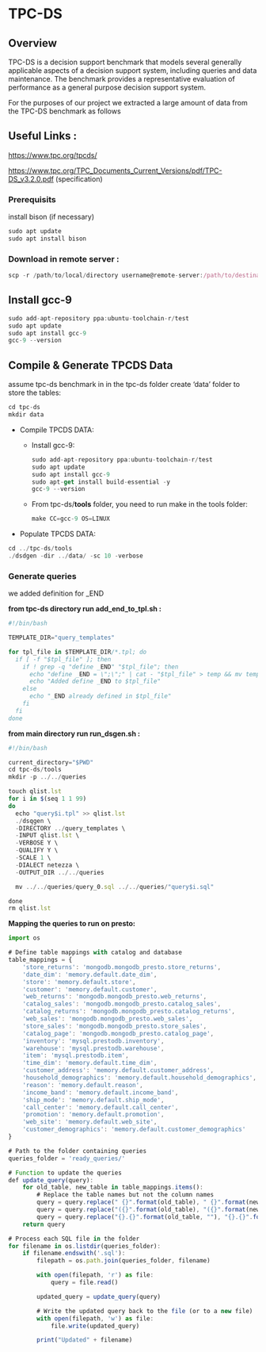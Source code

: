# TPC-DS

## Overview
TPC-DS is a decision support benchmark that models several generally applicable aspects of a decision support system, including queries and data maintenance. The benchmark provides a representative evaluation of performance as a general purpose decision support system.


For the purposes of our project we extracted a large amount of data from the TPC-DS benchmark as follows
## Useful Links :

https://www.tpc.org/tpcds/

https://www.tpc.org/TPC_Documents_Current_Versions/pdf/TPC-DS_v3.2.0.pdf (specification)

### Prerequisits

install bison (if necessary)

```jsx
sudo apt update
sudo apt install bison
```

### Download in remote server :

```jsx
scp -r /path/to/local/directory username@remote-server:/path/to/destination/
```

## Install gcc-9

```jsx
sudo add-apt-repository ppa:ubuntu-toolchain-r/test
sudo apt update
sudo apt install gcc-9
gcc-9 --version
```

## **Compile & Generate TPCDS Data**

assume tpc-ds benchmark in in the tpc-ds folder create ‘data’ folder to store the tables:

```jsx
cd tpc-ds
mkdir data
```

- Compile TPCDS DATA:
    - Install gcc-9:
        
        ```jsx
        sudo add-apt-repository ppa:ubuntu-toolchain-r/test
        sudo apt update
        sudo apt install gcc-9
        sudo apt-get install build-essential -y
        gcc-9 --version
        ```
        
    - From tpc-ds/**tools** folder, you need to run make in the tools folder:
        
        ```jsx
        make CC=gcc-9 OS=LINUX
        ```
        
- Populate TPCDS DATA:

```jsx
cd ../tpc-ds/tools
./dsdgen -dir ../data/ -sc 10 -verbose
```

### Generate queries

we added definition for _END

**from tpc-ds directory run add_end_to_tpl.sh :**

```jsx
#!/bin/bash

TEMPLATE_DIR="query_templates"

for tpl_file in $TEMPLATE_DIR/*.tpl; do
  if [ -f "$tpl_file" ]; then
    if ! grep -q "define _END" "$tpl_file"; then
      echo "define _END = \";\";" | cat - "$tpl_file" > temp && mv temp "$tpl_file"
      echo "Added define _END to $tpl_file"
    else
      echo "_END already defined in $tpl_file"
    fi
  fi
done

```

**from main directory run run_dsgen.sh :**

```jsx
#!/bin/bash

current_directory="$PWD"
cd tpc-ds/tools
mkdir -p ../../queries

touch qlist.lst
for i in $(seq 1 1 99)
do
  echo "query$i.tpl" >> qlist.lst 
  ./dsqgen \
  -DIRECTORY ../query_templates \
  -INPUT qlist.lst \
  -VERBOSE Y \
  -QUALIFY Y \
  -SCALE 1 \
  -DIALECT netezza \
  -OUTPUT_DIR ../../queries

  mv ../../queries/query_0.sql ../../queries/"query$i.sql" 

done
rm qlist.lst
```


**Mapping the  queries to run on presto:**
```jsx
import os

# Define table mappings with catalog and database
table_mappings = {
    'store_returns': 'mongodb.mongodb_presto.store_returns',
    'date_dim': 'memory.default.date_dim',
    'store': 'memory.default.store',
    'customer': 'memory.default.customer',
    'web_returns': 'mongodb.mongodb_presto.web_returns',
    'catalog_sales': 'mongodb.mongodb_presto.catalog_sales',
    'catalog_returns': 'mongodb.mongodb_presto.catalog_returns',
    'web_sales': 'mongodb.mongodb_presto.web_sales',
    'store_sales': 'mongodb.mongodb_presto.store_sales',
    'catalog_page': 'mongodb.mongodb_presto.catalog_page',
    'inventory': 'mysql.prestodb.inventory',
    'warehouse': 'mysql.prestodb.warehouse',
    'item': 'mysql.prestodb.item',
    'time_dim': 'memory.default.time_dim',
    'customer_address': 'memory.default.customer_address',
    'household_demographics': 'memory.default.household_demographics',
    'reason': 'memory.default.reason',
    'income_band': 'memory.default.income_band',
    'ship_mode': 'memory.default.ship_mode',
    'call_center': 'memory.default.call_center',
    'promotion': 'memory.default.promotion',
    'web_site': 'memory.default.web_site',
    'customer_demographics': 'memory.default.customer_demographics'
}

# Path to the folder containing queries
queries_folder = 'ready_queries/'

# Function to update the queries
def update_query(query):
    for old_table, new_table in table_mappings.items():
        # Replace the table names but not the column names
        query = query.replace(" {}".format(old_table), " {}".format(new_table))
        query = query.replace("({}".format(old_table), "({}".format(new_table))
        query = query.replace("{}.{}".format(old_table, ""), "{}.{}".format(new_table, ""))
    return query

# Process each SQL file in the folder
for filename in os.listdir(queries_folder):
    if filename.endswith('.sql'):
        filepath = os.path.join(queries_folder, filename)

        with open(filepath, 'r') as file:
            query = file.read()

        updated_query = update_query(query)

        # Write the updated query back to the file (or to a new file)
        with open(filepath, 'w') as file:
            file.write(updated_query)

        print("Updated" + filename)


```
